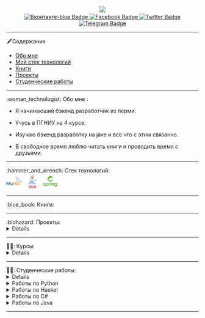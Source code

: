 <div id="header" align="center">
  <img src="https://media.giphy.com/media/qgQUggAC3Pfv687qPC/giphy.gif"/>
</div>

<div id="badges", align="center" >
  <a href="https://vk.com/vladcvo">
    <img src="https://img.shields.io/badge/Вконтакте-blue?style=for-the-badge&logo=VK&logoColor=white" alt="Вконтакте-blue Badge"/>
  </a>
  <a href="your-linkedin-URL">
    <img src="https://img.shields.io/badge/Facebook-blue?style=for-the-badge&logo=Facebook&logoColor=white" alt="Facebook Badge"/>
  </a>
  <a href="your-linkedin-URL">
    <img src="https://img.shields.io/badge/Twitter-blue?style=for-the-badge&logo=twitter&logoColor=white" alt="Twitter Badge"/>
  </a>
  <a href="https://web.telegram.org/k/">
   <img src="https://img.shields.io/badge/Telegram-blue?style=for-the-badge&logo=Telegram&logoColor=white" alt="Telegram Badge"/>
  </a>
  
</div>




 ---

:fountain_pen:Содержание

- [Обо мне](#me)  
- [Мой стек технологий](#stack)  
- [Книги](#book)  
- [Проекты](#project)
- [Студенческие работы](#studproject)  


---
<a name="me"/>
:woman_technologist: Обо мне :

- Я начинаюший бэкенд разработчик из перми. 

- Учусь в ПГНИУ на 4 курсе.

- Изучаю бэкенд разработку на jave и всё что с этим связанно.

- В свободное время люблю читать книги и проводить время с друзьями.

</a>


 ---
<a name="stack"/>
   :hammer_and_wrench: Стек технологий:
  
  <div>
    <img src="https://github.com/devicons/devicon/blob/master/icons/mysql/mysql-original-wordmark.svg" title="MySQL"  alt="MySQL" width="40" height="40"/>&nbsp;
    <img src="https://github.com/devicons/devicon/blob/master/icons/java/java-original-wordmark.svg" title="Java" alt="Java" width="40" height="40"/>&nbsp;
    <img src="https://github.com/devicons/devicon/blob/master/icons/spring/spring-original-wordmark.svg" title="Spring" alt="Spring" width="40" height="40"/>&nbsp;
  </div>

</a>

---
<a name="book"/>
 :blue_book: Книги:
</a>

---
<a name="project"/>
 :biohazard: Проекты:
 
  <details><summary>Проекты Java</summary>
    
  [file-meneger](https://github.com/vlad13667/file-manager)
    
  </details>
       
  </a>

---

<a name="kurs"/>
 👨‍🎓: Курсы:
 
 <details><summary>Работы по курсу Java</summary>
  
  [ДЗ](https://github.com/vlad13667/Dz_Java)

  [Дз матрицы](https://github.com/vlad13667/Dz_Matrix_Java)

  [Дз строки](https://github.com/vlad13667/Dz_String_Java)

  [Дз цикл](https://github.com/vlad13667/Dz_While_Java)

  [Дз методы](https://github.com/vlad13667/Dz_Methods_Java)
  
  </details>
   
</a>

  ---
  
<a name="studproject"/>
 👨‍🎓: Студенческие работы:
 
 
  <details><summary>Работы по SQL</summary>

     
  [Создание и заполнение](https://github.com/vlad13667/creation-and-filling)
  
  [Запросы](https://github.com/vlad13667/requests-sql)
  
  [Функции и триггеры](https://github.com/vlad13667/functions-and-triggers)
  
  [подключение-операции 2](https://github.com/vlad13667/connection-operations-2)

  [подключение-операции](https://github.com/vlad13667/connection-operations)
  
  [Пользователи и роли](https://github.com/vlad13667/users-and-roles)
  
  [Транзакции](https://github.com/vlad13667/transactions)
  
  </details>


  <details><summary>Работы по Python</summary>
    
  [Метод Гаусса](https://github.com/vlad13667/gauss-with-a-choice-of-main-elements)
  
  [Уравнение Вольтерры второго рода](https://github.com/vlad13667/The-Volterra-equation-of-the-second-kind)
  
  [Уравнение Фредгольма второго рода](https://github.com/vlad13667/Fredholm-equation-of-the-second-kind)

  [Методы решения нелинейных уравнений](https://github.com/vlad13667/Methods-for-solving-nonlinear-equations)

  [Приближенное решение задачи Дирихле для уравнения Лапласа](https://github.com/vlad13667/Approximate-solution-of-the-Dirichlet-problem-for-the-Laplace-equation)

  [Коши для обыкновенного дифференциального уравнения первого порядка](https://github.com/vlad13667/Cauchy-for-an-ordinary-differential-equation-of-the-first-order)

  [краевая задача для обыкновенного дифференциального уравнения второго порядка](https://github.com/vlad13667/boundary-value-problems-for-an-ordinary-differential-equation-of-the-second-order)

 [численное интегрирование](https://github.com/vlad13667/improved-integration)
  
  

  </details>

<details><summary>Работы по Haskel</summary>
  
  [Haskel](https://github.com/vlad13667/Haskell)
    
  </details>

<details><summary>Работы по C#</summary>
  
  [SET](https://github.com/vlad13667/SET)
    
</details>

 </details>
<details><summary>Работы по Java</summary>

[ОБЪКТНО-ОРИЕНТИРОВАННОЕ ПРОГРАММИРОВАНИЕ](https://github.com/vlad1366710/OBJECT-ORIENTED-PROGRAMMING)
[ОБЪЕКТНО-ОРИЕНТИРОВАННОЕ ПРОГРАММИРОВАНИЕ.ПАКЕТЫ](https://github.com/vlad1366710/PACKAGES)
[ОБОБЩЕННЫЕ ТИПЫ](https://github.com/vlad1366710/GENERALIZED-TYPES)
[ШАБЛОНЫ ООП И КОЛЛЕКЦИИ](https://github.com/vlad1366710/OOP-TEMPLATES-AND-COLLECTIONS)



    
  </details>


</a>

---
